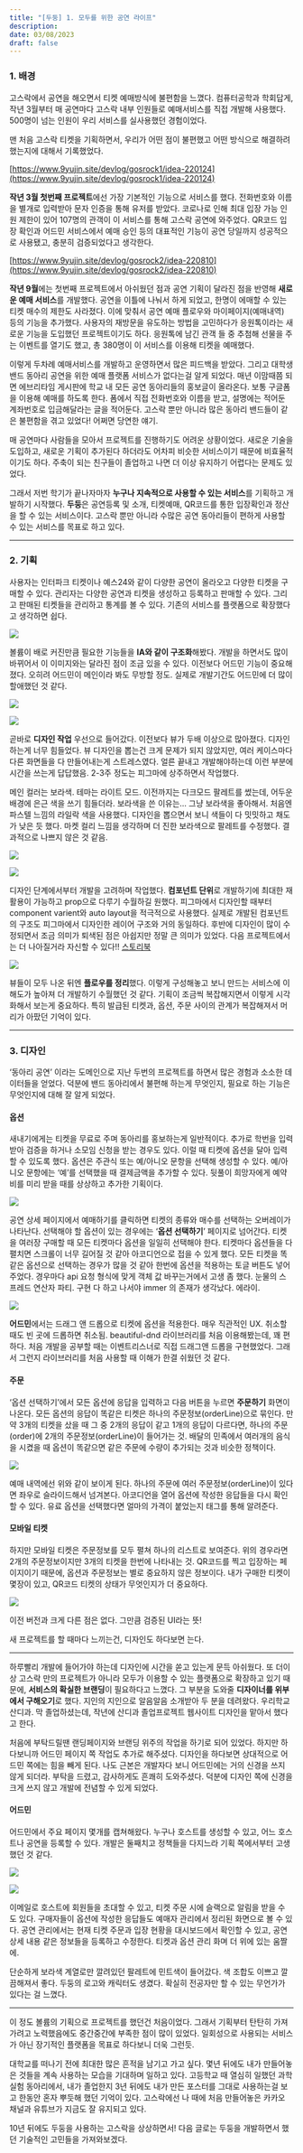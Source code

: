 ```yaml
---
title: "[두둥] 1. 모두를 위한 공연 라이프"
description:
date: 03/08/2023
draft: false
---
```

### 1. 배경

고스락에서 공연을 해오면서 티켓 예매방식에 불편함을 느꼈다. 컴퓨터공학과 학회답게, 작년 3월부터 매 공연마다 고스락 내부 인원들로 예매서비스를 직접 개발해 사용했다. 500명이 넘는 인원이 우리 서비스를 실사용했던 경험이었다.

맨 처음 고스락 티켓을 기획하면서, 우리가 어떤 점이 불편했고 어떤 방식으로 해결하려 했는지에 대해서 기록했었다.

[https://www.9yujin.site/devlog/gosrock1/idea-220124](https://www.9yujin.site/devlog/gosrock1/idea-220124)

**작년 3월 첫번째 프로젝트**에선 가장 기본적인 기능으로 서비스를 했다. 전화번호와 이름을 별개로 입력받아 문자 인증을 통해 유저를 받았다. 코로나로 인해 최대 입장 가능 인원 제한이 있어 107명의 관객이 이 서비스를 통해 고스락 공연에 와주었다. QR코드 입장 확인과 어드민 서비스에서 예매 승인 등의 대표적인 기능이 공연 당일까지 성공적으로 사용됐고, 충분히 검증되었다고 생각한다.

[https://www.9yujin.site/devlog/gosrock2/idea-220810](https://www.9yujin.site/devlog/gosrock2/idea-220810)

**작년 9월**에는 첫번째 프로젝트에서 아쉬웠던 점과 공연 기획이 달라진 점을 반영해 **새로운 예매 서비스**를 개발했다. 공연을 이틀에 나눠서 하게 되었고, 한명이 에매할 수 있는 티켓 매수의 제한도 사라졌다. 이에 맞춰서 공연 예매 플로우와 마이페이지(예매내역) 등의 기능을 추가했다. 사용자의 재방문을 유도하는 방법을 고민하다가 응원톡이라는 새로운 기능을 도입했던 프로젝트이기도 하다. 응원톡에 남긴 관객 들 중 추첨해 선물을 주는 이벤트를 열기도 했고, 총 380명이 이 서비스를 이용해 티켓을 예매했다.

이렇게 두차례 예매서비스를 개발하고 운영하면서 많은 피드백을 받았다. 그리고 대학생 밴드 동아리 공연을 위한 예매 플랫폼 서비스가 없다는걸 알게 되었다. 매년 이맘때쯤 되면 에브리타임 게시판에 학교 내 모든 공연 동아리들의 홍보글이 올라온다. 보통 구글폼을 이용해 예매를 하도록 한다. 폼에서 직접 전화번호와 이름을 받고, 설명에는 적어둔 계좌번호로 입금해달라는 글을 적어둔다. 고스락 뿐만 아니라 많은 동아리 밴드들이 같은 불편함을 겪고 있었다! 어쩌면 당연한 얘기.

매 공연마다 사람들을 모아서 프로젝트를 진행하기도 어려운 상황이었다. 새로운 기술을 도입하고, 새로운 기획이 추가된다 하더라도 어차피 비슷한 서비스이기 때문에 비효율적이기도 하다. 주축이 되는 친구들이 졸업하고 나면 더 이상 유지하기 어렵다는 문제도 있었다.

그래서 저번 학기가 끝나자마자 **누구나 지속적으로 사용할 수 있는 서비스**를 기획하고 개발하기 시작했다. **두둥**은 공연등록 및 소개, 티켓예매, QR코드를 통한 입장확인과 정산을 할 수 있는 서비스이다. 고스락 뿐만 아니라 수많은 공연 동아리들이 편하게 사용할 수 있는 서비스를 목표로 하고 있다.

---

### 2. 기획

사용자는 인터파크 티켓이나 예스24와 같이 다양한 공연이 올라오고 다양한 티켓을 구매할 수 있다. 관리자는 다양한 공연과 티켓을 생성하고 등록하고 판매할 수 있다. 그리고 판매된 티켓들을 관리하고 통계를 볼 수 있다. 기존의 서비스를 플랫폼으로 확장했다고 생각하면 쉽다.

![](https://blog.kakaocdn.net/dna/uniWR/btr2H6LmaF7/AAAAAAAAAAAAAAAAAAAAAL4XUhkyVy_mAyXN-o2yMjM-w0Y_DV4v1Ov_w6PViIzW/img.png?credential=yqXZFxpELC7KVnFOS48ylbz2pIh7yKj8&expires=1761922799&allow_ip=&allow_referer=&signature=nKXGQ5CotOEoqB7w7nkxUhjbeW0%3D)

볼륨이 배로 커진만큼 필요한 기능들을 **IA와 같이 구조화**해봤다. 개발을 하면서도 많이 바뀌어서 이 이미지와는 달라진 점이 조금 있을 수 있다. 이전보다 어드민 기능이 중요해졌다. 오히려 어드민이 메인이라 봐도 무방할 정도. 실제로 개발기간도 어드민에 더 많이 할애했던 것 같다.

![](https://blog.kakaocdn.net/dna/brfRhA/btr2PTYiXTi/AAAAAAAAAAAAAAAAAAAAADwV750iQ0lMbl7xBmy8vnapNmmsFFrgv78xhMrjFsdU/img.png?credential=yqXZFxpELC7KVnFOS48ylbz2pIh7yKj8&expires=1761922799&allow_ip=&allow_referer=&signature=GC%2BIAYX4m1qHUdiJaTQSO9n2U1I%3D)

![](https://blog.kakaocdn.net/dna/cc609h/btr2PR0uSuR/AAAAAAAAAAAAAAAAAAAAAGKeagvogydKc20V15H1jU_4kEWa9V0x-YyoOgViZn9i/img.png?credential=yqXZFxpELC7KVnFOS48ylbz2pIh7yKj8&expires=1761922799&allow_ip=&allow_referer=&signature=faodez50Gmk%2BdrkZXJtt6YmHGsw%3D)

곧바로 **디자인 작업** 우선으로 들어갔다. 이전보다 뷰가 두배 이상으로 많아졌다. 디자인하는게 너무 힘들었다. 뷰 디자인을 뽑는건 크게 문제가 되지 않았지만, 여러 케이스마다 다른 화면들을 다 만들어내는게 스트레스였다. 얼른 끝내고 개발해야하는데 이런 부분에 시간을 쓰는게 답답했음. 2-3주 정도는 피그마에 상주하면서 작업했다.

메인 컬러는 보라색. 테마는 라이트 모드. 이전까지는 다크모드 팔레트를 썼는데, 어두운 배경에 은근 색을 쓰기 힘들더라. 보라색을 쓴 이유는… 그냥 보라색을 좋아해서. 처음엔 파스텔 느낌의 라일락 색을 사용했다. 디자인을 뽑으면서 보니 색들이 다 밋밋하고 채도가 낮은 듯 했다. 마켓 컬리 느낌을 생각하며 더 진한 보라색으로 팔레트를 수정했다. 결과적으로 나쁘지 않은 것 같음.

![](https://blog.kakaocdn.net/dna/V0nM7/btr2FepoQRL/AAAAAAAAAAAAAAAAAAAAAPF_tYhL7lb9Fa7oiHMjMh5K-rinEMEtyopqyh7vRaEp/img.png?credential=yqXZFxpELC7KVnFOS48ylbz2pIh7yKj8&expires=1761922799&allow_ip=&allow_referer=&signature=YBPq4ukx9bBVeaE6fPbzT4WdKY0%3D)

![](https://blog.kakaocdn.net/dna/0N6NF/btr2OtZ7sRs/AAAAAAAAAAAAAAAAAAAAAHVQ7JhJeMWIgeettxjicnKL5qqjqAbX0WNKNDalnAW5/img.png?credential=yqXZFxpELC7KVnFOS48ylbz2pIh7yKj8&expires=1761922799&allow_ip=&allow_referer=&signature=4GBPnzaBrthnAn9LAudrTstxKr4%3D)

디자인 단계에서부터 개발을 고려하며 작업했다. **컴포넌트 단위**로 개발하기에 최대한 재활용이 가능하고 prop으로 다루기 수월하길 원했다. 피그마에서 디자인할 때부터 component varient와 auto layout을 적극적으로 사용했다. 실제로 개발된 컴포넌트의 구조도 피그마에서 디자인한 레이어 구조와 거의 동일하다. 후반에 디자인이 많이 수정되면서 조금 의미가 퇴색된 점은 아쉽지만 정말 큰 의미가 있었다. 다음 프로젝트에서는 더 나아질거라 자신할 수 있다!! [스토리북](https://gosrock.github.io/DuDoong-Front/)

![](https://blog.kakaocdn.net/dna/cXKgBZ/btr2H7i9IOH/AAAAAAAAAAAAAAAAAAAAAAU969zbEuD6psEgjm1LwriCjjhjYZrB3ENOQhs-Oq2Z/img.png?credential=yqXZFxpELC7KVnFOS48ylbz2pIh7yKj8&expires=1761922799&allow_ip=&allow_referer=&signature=ZbYMG1qXYxNKI7VwJ0Sn6cbSwVY%3D)

뷰들이 모두 나온 뒤엔 **플로우를 정리**했다. 이렇게 구성해놓고 보니 만드는 서비스에 이해도가 높아져 더 개발하기 수월했던 것 같다. 기획이 조금씩 복잡해지면서 이렇게 시각화해서 보는게 중요하다. 특히 발급된 티켓과, 옵션, 주문 사이의 관계가 복잡해져서 머리가 아팠던 기억이 있다.

---

### 3. 디자인

‘동아리 공연’ 이라는 도메인으로 지난 두번의 프로젝트를 하면서 많은 경험과 소소한 데이터들을 얻었다. 덕분에 밴드 동아리에서 불편해 하는게 무엇인지, 필요로 하는 기능은 무엇인지에 대해 잘 알게 되었다.

#### 옵션

새내기에게는 티켓을 무료로 주며 동아리를 홍보하는게 일반적이다. 추가로 학번을 입력받아 검증을 하거나 소모임 신청을 받는 경우도 있다. 이럴 때 티켓에 옵션을 달아 입력할 수 있도록 했다. 옵션은 주관식 또는 예/아니오 문항을 선택해 생성할 수 있다. 예/아니오 문항에는 ‘예’를 선택했을 때 결제금액을 추가할 수 있다. 뒷풀이 희망자에게 예약비를 미리 받을 때를 상상하고 추가한 기획이다.

![](https://blog.kakaocdn.net/dna/92Zle/btr2TChpCkO/AAAAAAAAAAAAAAAAAAAAAExZv00xJb23zhHpYdx8r0lu6sMuUDGNyvC6MmOPJwn-/img.png?credential=yqXZFxpELC7KVnFOS48ylbz2pIh7yKj8&expires=1761922799&allow_ip=&allow_referer=&signature=ta7EUjuOXEbRnoQDz%2B2sCW2QQBY%3D)

공연 상세 페이지에서 예매하기를 클릭하면 티켓의 종류와 매수를 선택하는 오버레이가 나타난다. 선택해야 할 옵션이 있는 경우에는 ‘**옵션 선택하기**’ 페이지로 넘어간다. 티켓을 여러장 구매할 때 모든 티켓마다 옵션을 일일히 선택해야 한다. 티켓마다 옵션들을 다 펼치면 스크롤이 너무 길어질 것 같아 아코디언으로 접을 수 있게 했다. 모든 티켓을 똑같은 옵션으로 선택하는 경우가 많을 것 같아 한번에 옵션을 적용하는 토글 버튼도 넣어주었다. 경우마다 api 요청 형식에 맞게 객체 값 바꾸는거에서 고생 좀 했다. 눈물의 스프레드 연산자 파티. 구현 다 하고 나서야 immer 의 존재가 생각났다. 에라이.

![](https://blog.kakaocdn.net/dna/vbPpi/btr2RhdIkUd/AAAAAAAAAAAAAAAAAAAAAKKXmwULJytbU7NY8O1873blDOeroJAUXQiYuivr53j5/img.gif?credential=yqXZFxpELC7KVnFOS48ylbz2pIh7yKj8&expires=1761922799&allow_ip=&allow_referer=&signature=pkjp3b7CwwAApX5QjpdJSg5U9pg%3D)

**어드민**에서는 드래그 앤 드롭으로 티켓에 옵션을 적용한다. 매우 직관적인 UX. 취소할 때도 빈 곳에 드롭하면 취소됨. beautiful-dnd 라이브러리를 처음 이용해봤는데, 꽤 편하다. 처음 개발을 공부할 때는 이벤트리스너로 직접 드래그앤 드롭을 구현했었다. 그래서 그런지 라이브러리를 처음 사용할 때 이해가 한결 쉬웠던 것 같다.

#### 주문

‘옵션 선택하기’에서 모든 옵션에 응답을 입력하고 다음 버튼을 누르면 **주문하기** 화면이 나온다. 모든 옵션의 응답이 똑같은 티켓은 하나의 주문정보(orderLine)으로 묶인다. 만약 3개의 티켓을 샀을 때 그 중 2개의 응답이 같고 1개의 응답이 다르다면, 하나의 주문(order)에 2개의 주문정보(orderLine)이 들어가는 것. 배달의 민족에서 여러개의 음식을 시켰을 때 옵션이 똑같으면 같은 주문에 수량이 추가되는 것과 비슷한 정책이다.

![](https://blog.kakaocdn.net/dna/boOQtA/btr2FcFlkvi/AAAAAAAAAAAAAAAAAAAAAFwrLy7KuXfcNprktTFMx-Ub19tDMKpjJA9JDAwKbxHx/img.png?credential=yqXZFxpELC7KVnFOS48ylbz2pIh7yKj8&expires=1761922799&allow_ip=&allow_referer=&signature=LnOV7FnKlGNDlQBqPWCbsFY8G0U%3D)

예매 내역에선 위와 같이 보이게 된다. 하나의 주문에 여러 주문정보(orderLine)이 있다면 좌우로 슬라이드해서 넘겨본다. 아코디언을 열어 옵션에 작성한 응답들을 다시 확인할 수 있다. 유료 옵션을 선택했다면 얼마의 가격이 붙었는지 태그를 통해 알려준다.

#### 모바일 티켓

하지만 모바일 티켓은 주문정보를 모두 펼쳐 하나의 리스트로 보여준다. 위의 경우라면 2개의 주문정보이지만 3개의 티켓을 한번에 나타내는 것. QR코드를 찍고 입장하는 페이지이기 때문에, 옵션과 주문정보는 별로 중요하지 않은 정보이다. 내가 구매한 티켓이 몇장이 있고, QR코드 티켓의 상태가 무엇인지가 더 중요하다.

![](https://blog.kakaocdn.net/dna/dgILUX/btr2H6dte3p/AAAAAAAAAAAAAAAAAAAAABse8a-cW4qeZbfNeXgxCrFJju8jQfFDjaBD3uDENa5r/img.png?credential=yqXZFxpELC7KVnFOS48ylbz2pIh7yKj8&expires=1761922799&allow_ip=&allow_referer=&signature=0dpLP4VkjMBi23eTdLYsTcRWtU4%3D)

이전 버전과 크게 다른 점은 없다. 그만큼 검증된 UI라는 뜻!

새 프로젝트를 할 때마다 느끼는건, 디자인도 하다보면 는다.

---

하루빨리 개발에 들어가야 하는데 디자인에 시간을 쏟고 있는게 문득 아쉬웠다. 또 더이상 고스락 만의 프로젝트가 아니라 모두가 이용할 수 있는 플랫폼으로 확장하고 있기 때문에, **서비스의 확실한 브랜딩**이 필요하다고 느꼈다. 그 부분을 도와줄 **디자이너를 위부에서 구해오기**로 했다. 지인의 지인으로 알음알음 소개받아 두 분을 데려왔다. 우리학교 산디과. 막 졸업하셨는데, 작년에 산디과 졸업프로젝트 웹사이트 디자인을 맡아서 했다고 한다.

처음에 부탁드릴땐 랜딩페이지와 브랜딩 위주의 작업을 하기로 되어 있었다. 하지만 하다보니까 어드민 페이지 쪽 작업도 추가로 해주셨다. 디자인을 하다보면 상대적으로 어드민 쪽에는 힘을 빼게 된다. 나도 근본은 개발자다 보니 어드민에는 거의 신경을 쓰지 않게 되더라. 부탁을 드렸고, 감사하게도 흔쾌히 도와주셨다. 덕분에 디자인 쪽에 신경을 크게 쓰지 않고 개발에 전념할 수 있게 되었다.

#### 어드민

어드민에서 주요 페이지 몇개를 캡쳐해왔다. 누구나 호스트를 생성할 수 있고, 어느 호스트나 공연을 등록할 수 있다. 개발은 둘째치고 정책들을 다지느라 기획 쪽에서부터 고생했던 것 같다.

![](https://blog.kakaocdn.net/dna/RFLI1/btr2O1hX0z7/AAAAAAAAAAAAAAAAAAAAAPV73laheXYffI4XLms9ig0w1Rr6JkcFMGjpZOQS6qP4/img.png?credential=yqXZFxpELC7KVnFOS48ylbz2pIh7yKj8&expires=1761922799&allow_ip=&allow_referer=&signature=BO2rspxGME%2FspFq9nHyrUIfCwgc%3D)

![](https://blog.kakaocdn.net/dna/BxxZH/btr2PSSAEq2/AAAAAAAAAAAAAAAAAAAAANsSJbKDmHTogI9weG0_g7_sUHcoCOlcj5-ObrlBEVYr/img.png?credential=yqXZFxpELC7KVnFOS48ylbz2pIh7yKj8&expires=1761922799&allow_ip=&allow_referer=&signature=OXZK%2F8K4yIP3k9AktxJJ%2FxEKPL8%3D)

이메일로 호스트에 회원들을 초대할 수 있고, 티켓 주문 시에 슬랙으로 알림을 받을 수 도 있다. 구매자들이 옵션에 작성한 응답들도 예매자 관리에서 정리된 화면으로 볼 수 있다. 공연 관리에서는 현재 티켓 주문과 입장 현황을 대시보드에서 확인할 수 있고, 공연 상세 내용 같은 정보들을 등록하고 수정한다. 티켓과 옵션 관리 화며 더 위에 있는 움짤에.

단순하게 보라색 계열로만 깔려있던 팔레트에 민트색이 들어갔다. 색 조합도 이쁘고 깔끔해져서 좋다. 두둥의 로고와 캐릭터도 생겼다. 확실히 전공자만 할 수 있는 무언가가 있다는 걸 느꼈다.

---

이 정도 볼륨의 기획으로 프로젝트를 했던건 처음이었다. 그래서 기획부터 탄탄히 가져가려고 노력했음에도 중간중간에 부족한 점이 많이 있었다. 일회성으로 사용되는 서비스가 아닌 장기적인 플랫폼을 목표로 하다보니 더욱 그런듯. 

대학교를 떠나기 전에 최대한 많은 흔적을 남기고 가고 싶다. 몇년 뒤에도 내가 만들어놓은 것들을 계속 사용하는 모습을 기대하며 일하고 있다. 고등학교 때 열심히 일했던 과학실험 동아리에서, 내가 졸업한지 3년 뒤에도 내가 만든 포스터를 그대로 사용하는걸 보고 한동안 혼자 뿌듯해 했던 기억이 있다. 고스락에선 나 때에 처음 만들어놓은 카카오 채널과 유튜브가 지금도 잘 유지되고 있다.

10년 뒤에도 두둥을 사용하는 고스락을 상상하면서! 다음 글로는 두둥을 개발하면서 했던 기술적인 고민들을 가져와보겠다.